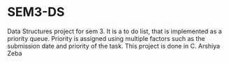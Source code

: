 # SEM3-DS
Data Structures project for sem 3. It is a to do list, that is implemented as a priority queue. Priority is assigned using multiple factors such as the submission date and priority of the task. This project is done in C.
Arshiya Zeba
